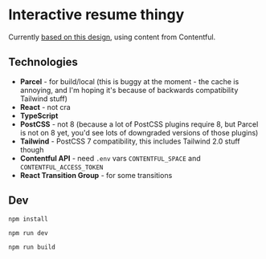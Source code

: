 # Interactive resume thingy
Currently [based on this design](https://dribbble.com/shots/15367483-Resume-circa-2021), using content from Contentful.

## Technologies
- **Parcel** - for build/local (this is buggy at the moment - the cache is annoying, and I'm hoping it's because of backwards compatibility Tailwind stuff)
- **React** - not cra
- **TypeScript**
- **PostCSS** - not 8 (because a lot of PostCSS plugins require 8, but Parcel is not on 8 yet, you'd see lots of downgraded versions of those plugins)
- **Tailwind** - PostCSS 7 compatibility, this includes Tailwind 2.0 stuff though
- **Contentful API** - need `.env` vars `CONTENTFUL_SPACE` and `CONTENTFUL_ACCESS_TOKEN`
- **React Transition Group** - for some transitions

## Dev
```
npm install

npm run dev

npm run build
```
